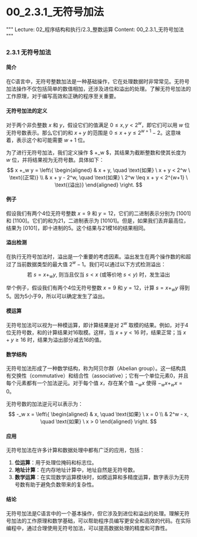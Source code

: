 # 00_2.3.1_无符号加法

"""
Lecture: 02_程序结构和执行/2.3_整数运算
Content: 00_2.3.1_无符号加法
"""

### 2.3.1 无符号加法

#### 简介
在C语言中，无符号整数加法是一种基础操作，它在处理数据时非常常见。无符号加法操作不仅包括简单的数值相加，还涉及进位和溢出的处理。了解无符号加法的工作原理，对于编写高效和正确的程序至关重要。

#### 无符号加法的定义

对于两个非负整数 $x$ 和 $y$，假设它们的值满足 $0 \leq x, y < 2^w$，即它们可以用 $w$ 位无符号数表示。那么它们的和 $x + y$ 的范围是 $0 \leq x + y \leq 2^{w+1} - 2$。这意味着，表示这个和可能需要 $w + 1$ 位。

为了进行无符号加法，我们定义操作 $ +_w $，其结果为截断整数和使其长度为 $w$ 位，并将结果视为无符号数。具体如下：
$$ x +_w y = \left\{
\begin{aligned}
& x + y, \quad \text{如果} \ x + y < 2^w \ \text{(正常)} \\
& x + y - 2^w, \quad \text{如果} \ 2^w \leq x + y < 2^{w+1} \ \text{(溢出)} 
\end{aligned}
\right. $$

#### 例子

假设我们有两个4位无符号整数 $x = 9$ 和 $y = 12$，它们的二进制表示分别为 $[1001]$ 和 $[1100]$。它们的和为21，二进制表示为 $[10101]$。但是，如果我们丢弃最高位，结果为 $[0101]$，即十进制的5。这个结果与21模16的结果相同。

#### 溢出检测

在执行无符号加法时，溢出是一个重要的考虑因素。溢出发生在两个操作数的和超过了当前数据类型的最大值 $2^w - 1$。我们可以通过以下方式检测溢出：
$$ \text{若} \ s = x +_w y, \ \text{则当且仅当} \ s < x \ (\text{或等价地} \ s < y) \ \text{时，发生溢出} $$

举个例子，假设我们有两个4位无符号整数 $x = 9$ 和 $y = 12$，计算 $s = x +_w y$ 得到5。因为5小于9，所以可以确定发生了溢出。

#### 模运算

无符号加法可以视为一种模运算，即计算结果是对 $2^w$ 取模的结果。例如，对于4位无符号数，和的计算结果对16取模。这样，当 $x + y < 16$ 时，结果正常；当 $x + y \geq 16$ 时，结果为溢出部分减去16的值。

#### 数学结构

无符号加法形成了一种数学结构，称为阿贝尔群（Abelian group）。这一结构具有交换性（commutative）和结合性（associative）；它有一个单位元素0，并且每个元素都有一个加法逆元。对于每个值 $x$，存在某个值 $-_w x$ 使得 $-_w x +_w x = 0$。

无符号数的加法逆元可以表示为：
$$ -_w x = \left\{
\begin{aligned}
& x, \quad \text{如果} \ x = 0 \\
& 2^w - x, \quad \text{如果} \ x > 0 
\end{aligned}
\right. $$

#### 应用

无符号加法在许多计算和数据处理中都有广泛的应用，包括：
1. **位运算**：用于处理位掩码和标志位。
2. **地址计算**：在内存地址计算中，地址自然是无符号数。
3. **数学运算**：在实现数学运算模块时，如模运算和多精度运算，数字表示为无符号数有助于避免负数带来的复杂性。

#### 结论

无符号加法是C语言中的一个基本操作，但它涉及到进位和溢出的处理。理解无符号加法的工作原理和数学基础，可以帮助程序员编写更安全和高效的代码。在实际编程中，通过合理使用无符号加法，可以提高数据处理的精度和可靠性。